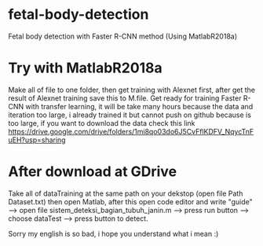 # fetal-body-detection
Fetal body detection with Faster R-CNN method (Using MatlabR2018a)

# Try with MatlabR2018a
Make all of file to one folder, then get training with Alexnet first, after get the result of Alexnet training save this to M.file. Get ready for training Faster R-CNN with transfer learning, it will be take many hours because the data and iteration too large, i already trained it but cannot push on github because is too large, if you want to download the data check this link https://drive.google.com/drive/folders/1mi8qo03do6J5CvFflKDFV_NqycTnFuEH?usp=sharing

# After download at GDrive
Take all of dataTraining at the same path on your dekstop (open file Path Dataset.txt) then open Matlab, after this open code editor and write "guide" --> open file sistem_deteksi_bagian_tubuh_janin.m --> press run button --> choose dataTest --> press button to detect.

Sorry my english is so bad, i hope you understand what i mean :)
